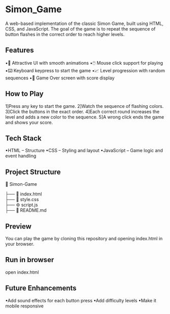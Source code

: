 # Simon_Game

A web-based implementation of the classic Simon Game, built using HTML, CSS, and JavaScript.
The goal of the game is to repeat the sequence of button flashes in the correct order to reach higher levels.

## Features
•🎨 Attractive UI with smooth animations
•🖱️ Mouse click support for playing
•⌨️ Keyboard keypress to start the game
•📈 Level progression with random sequences
•🎯 Game Over screen with score display
 
## How to Play
1]Press any key to start the game.
2]Watch the sequence of flashing colors.
3]Click the buttons in the exact order.
4]Each correct round increases the level and adds a new color to the sequence.
5]A wrong click ends the game and shows your score.

## Tech Stack
•HTML – Structure
•CSS – Styling and layout
•JavaScript – Game logic and event handling

## Project Structure
📂 Simon-Game

 ├── 📄 index.html   
 ├── 🎨 style.css    
 ├── ⚙️ script.js    
 ├── 📄 README.md    

## Preview
You can play the game by cloning this repository and opening index.html in your browser.

## Run in browser
open index.html

## Future Enhancements
•Add sound effects for each button press
•Add difficulty levels
•Make it mobile responsive

